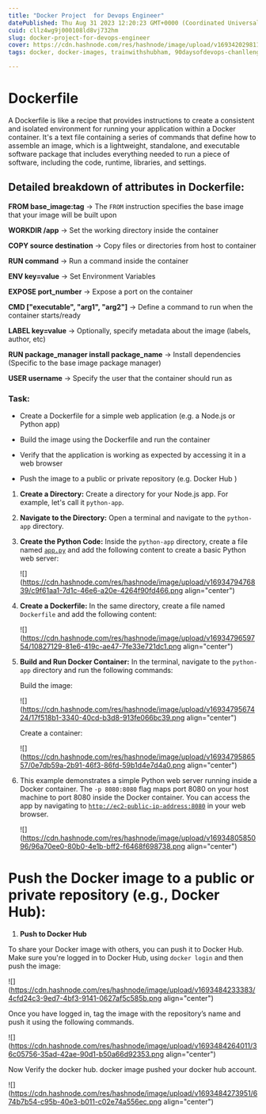 ```yaml
---
title: "Docker Project  for Devops Engineer"
datePublished: Thu Aug 31 2023 12:20:23 GMT+0000 (Coordinated Universal Time)
cuid: cllz4wg9j000108ld8vj732hm
slug: docker-project-for-devops-engineer
cover: https://cdn.hashnode.com/res/hashnode/image/upload/v1693420298113/b235e709-68be-48d8-8bfc-0cca5d9decdc.png
tags: docker, docker-images, trainwithshubham, 90daysofdevops-chanllenge, dockerprojects

---
```


# **Dockerfile**

A Dockerfile is like a recipe that provides instructions to create a consistent and isolated environment for running your application within a Docker container. It's a text file containing a series of commands that define how to assemble an image, which is a lightweight, standalone, and executable software package that includes everything needed to run a piece of software, including the code, runtime, libraries, and settings.

## Detailed breakdown of attributes in Dockerfile:

**FROM base\_image:tag** -&gt; The `FROM` instruction specifies the base image that your image will be built upon

**WORKDIR /app** -&gt; Set the working directory inside the container

**COPY source destination** -&gt; Copy files or directories from host to container

**RUN command** -&gt; Run a command inside the container

**ENV key=value** -&gt; Set Environment Variables

**EXPOSE port\_number** -&gt; Expose a port on the container

**CMD \["executable", "arg1", "arg2"\]** -&gt; Define a command to run when the container starts/ready

**LABEL key=value** -&gt; Optionally, specify metadata about the image (labels, author, etc)

**RUN package\_manager install package\_name** -&gt; Install dependencies (Specific to the base image package manager)

**USER username** -&gt; Specify the user that the container should run as

### **Task:**

* Create a Dockerfile for a simple web application (e.g. a Node.js or Python app)
    
* Build the image using the Dockerfile and run the container
    
* Verify that the application is working as expected by accessing it in a web browser
    
* Push the image to a public or private repository (e.g. Docker Hub )
    

1. **Create a Directory:** Create a directory for your Node.js app. For example, let's call it `python-app`.
    
2. **Navigate to the Directory:** Open a terminal and navigate to the `python-app` directory.
    
3. **Create the Python Code:** Inside the `python-app` directory, create a file named [`app.py`](http://app.py) and add the following content to create a basic Python web server:
    
    ![](https://cdn.hashnode.com/res/hashnode/image/upload/v1693479476839/c9f61aa1-7d1c-46e6-a20e-4264f90fd466.png align="center")
    
4. **Create a Dockerfile:** In the same directory, create a file named `Dockerfile` and add the following content:
    
    ![](https://cdn.hashnode.com/res/hashnode/image/upload/v1693479659754/10827129-81e6-419c-ae47-7fe33e721dc1.png align="center")
    
5. **Build and Run Docker Container:** In the terminal, navigate to the `python-app` directory and run the following commands:
    
    Build the image:
    
    ![](https://cdn.hashnode.com/res/hashnode/image/upload/v1693479567424/17f518b1-3340-40cd-b3d8-913fe066bc39.png align="center")
    
    Create a container:
    
    ![](https://cdn.hashnode.com/res/hashnode/image/upload/v1693479586557/0e7db59a-2b91-46f3-86fd-59b1d4e7d4a0.png align="center")
    
6. This example demonstrates a simple Python web server running inside a Docker container. The `-p 8080:8080` flag maps port 8080 on your host machine to port 8080 inside the Docker container. You can access the app by navigating to [`http://ec2-public-ip-address:8080`](http://localhost:8080) in your web browser.
    
    ![](https://cdn.hashnode.com/res/hashnode/image/upload/v1693480585096/96a70ee0-80b0-4e1b-bff2-f6468f698738.png align="center")
    

# **Push the Docker image to a public or private repository (e.g., Docker Hub):**

1. **Push to Docker Hub**
    

To share your Docker image with others, you can push it to Docker Hub. Make sure you're logged in to Docker Hub, using `docker login` and then push the image:

![](https://cdn.hashnode.com/res/hashnode/image/upload/v1693484233383/4cfd24c3-9ed7-4bf3-9141-0627af5c585b.png align="center")

Once you have logged in, tag the image with the repository’s name and push it using the following commands.

![](https://cdn.hashnode.com/res/hashnode/image/upload/v1693484264011/36c05756-35ad-42ae-90d1-b50a66d92353.png align="center")

Now Verify the docker hub. docker image pushed your docker hub account.

![](https://cdn.hashnode.com/res/hashnode/image/upload/v1693484273951/674b7b54-c95b-40e3-b011-c02e74a556ec.png align="center")
